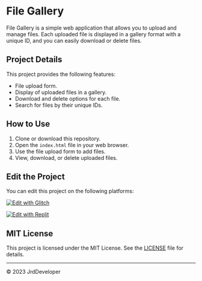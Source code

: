# File Gallery

File Gallery is a simple web application that allows you to upload and manage files. Each uploaded file is displayed in a gallery format with a unique ID, and you can easily download or delete files.

## Project Details

This project provides the following features:

- File upload form.
- Display of uploaded files in a gallery.
- Download and delete options for each file.
- Search for files by their unique IDs.

## How to Use

1. Clone or download this repository.
2. Open the `index.html` file in your web browser.
3. Use the file upload form to add files.
4. View, download, or delete uploaded files.

## Edit the Project

You can edit this project on the following platforms:

[![Edit with Glitch](https://glitch.com/edit/#!/edit-button.png)](https://glitch.com/edit/#!/your-project-url)

[![Edit with Replit](https://replit.com/badge/github/your-username/your-project-name)](https://replit.com/github/your-username/your-project-name)

## MIT License

This project is licensed under the MIT License. See the [LICENSE](LICENSE) file for details.

---

&copy; 2023 JrdDeveloper
